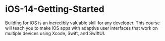 # iOS-14-Getting-Started
Building for iOS is an incredibly valuable skill for any developer. This course will teach you to make iOS apps with adaptive user interfaces that work on multiple devices using Xcode, Swift, and SwiftUI.
